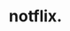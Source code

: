 ---
title: notflix.
tags: projects
desc: script that scouts 1337x.to and streams the torrent selected using webtorrent.
source: https://github.com/miermontoto/notflix.
---